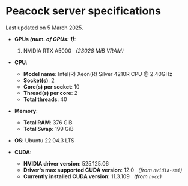 # Peacock server specifications

Last updated on 5 March 2025.

-   **GPUs _(num. of GPUs: 1)_**:

    1. NVIDIA RTX A5000 &nbsp; _(23028 MiB VRAM)_

-   **CPU**:

    -   **Model name**: Intel(R) Xeon(R) Silver 4210R CPU @ 2.40GHz
    -   **Socket(s)**: 2
    -   **Core(s) per socket**: 10
    -   **Thread(s) per core**: 2
    -   **Total threads**: 40

-   **Memory**:

    -   **Total RAM**: 376 GiB
    -   **Total Swap**: 199 GiB

-   **OS**: Ubuntu 22.04.3 LTS

-   **CUDA**:
    -   **NVIDIA driver version**: 525.125.06
    -   **Driver's max supported CUDA version**: 12.0 &nbsp; _(from `nvidia-smi`)_
    -   **Currently installed CUDA version**: 11.3.109 &nbsp; _(from `nvcc`)_
